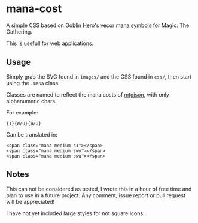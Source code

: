 # mana-cost
A simple CSS based on [Goblin Hero's vecor mana symbols](http://www.slightlymagic.net/forum/viewtopic.php?f=15&t=4430) for Magic: The Gathering.

This is usefull for web applications.

## Usage
Simply grab the SVG found in `images/` and the CSS found in `css/`, then start using the `.mana` class.

Classes are named to reflect the mana costs of [mtgjson](http://mtgjson.com/), with only alphanumeric chars.

For example:

    {1}{W/U}{W/U}

Can be translated in:

    <span class="mana medium s1"></span>
    <span class="mana medium swu"></span>
    <span class="mana medium swu"></span>

## Notes
This can not be considered as tested, I wrote this in a hour of free time and plan to use in a future project. Any comment, issue report or pull request will be appreciated!

I have not yet included large styles for not square icons.
